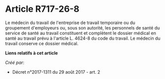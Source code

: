 # Article R717-26-8

Le médecin du travail de l'entreprise de travail temporaire ou du groupement d'employeurs ou, sous son autorité, les
personnels de santé du service de santé au travail constituent et complètent le dossier médical en santé au travail prévu à
l'article L. 4624-8 du code du travail. Le médecin du travail conserve ce dossier médical.

**Liens relatifs à cet article**

_Créé par_:

  - Décret n°2017-1311 du 29 août 2017 - art. 2
